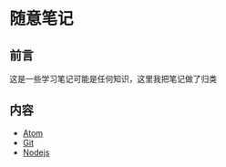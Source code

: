 # 随意笔记

## 前言
这是一些学习笔记可能是任何知识，这里我把笔记做了归类

## 内容
* [Atom](atom/readme.md)
* [Git](git/readme.md)
* [Nodejs](Nodejs/readme.md)
